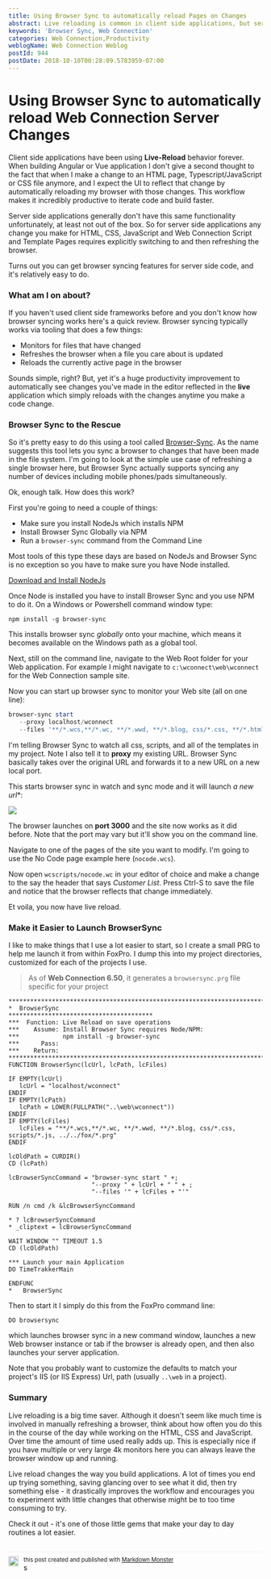 ```yaml
---
title: Using Browser Sync to automatically reload Pages on Changes
abstract: Live reloading is common in client side applications, but server side applications generally don't have the ability to automatically reload when a server side change is made. But there are tools that allow you to monitor your local development Web server - even non-NodeJs based ones - and can automatically reload the active page when a change is detected. In this post I look at how to use Browser Sync to be more productive
keywords: 'Browser Sync, Web Connection'
categories: Web Connection,Productivity
weblogName: Web Connection Weblog
postId: 944
postDate: 2018-10-10T00:28:09.5783959-07:00
---
```

# Using Browser Sync to automatically reload Web Connection Server Changes

Client side applications have been using **Live-Reload** behavior forever. When building Angular or Vue application I don't give a second thought to the fact that when I make a change to an HTML page, Typescript/JavaScript or CSS file anymore, and I expect the UI to reflect that change by automatically reloading my browser with those changes. This workflow makes it incredibly productive to iterate code and build faster.

Server side applications generally don't have this same functionality unfortunately, at least not out of the box. So for server side applications any change you make for HTML, CSS, JavaScript and Web Connection Script and Template Pages requires explicitly switching to and then refreshing the browser.

Turns out you can get browser syncing features for server side code, and it's relatively easy to do.

### What am I on about?
If you haven't used client side frameworks before and you don't know how browser syncing works here's a quick review. Browser syncing typically works via tooling that does a few things:

* Monitors for files that have changed 
* Refreshes the browser when a file you care about is updated
* Reloads the currently active page in the browser

Sounds simple, right? But, yet it's a huge productivity improvement to automatically see changes you've made in the editor reflected in the **live** application which simply reloads with the changes anytime you make a code change.

### Browser Sync to the Rescue
So it's pretty easy to do this using a tool called [Browser-Sync](https://browsersync.io/). As the name suggests this tool lets you sync a browser to changes that have been made in the file system. I'm going to look at the simple use case of refreshing a single browser here, but Browser Sync actually supports syncing any number of devices including mobile phones/pads simultaneously.

Ok, enough talk. How does this work?

First you're going to need a couple of things:

* Make sure you install NodeJs which installs NPM
* Install Browser Sync Globally via NPM
* Run a `browser-sync` command from the Command Line

Most tools of this type these days are based on NodeJs and Browser Sync is no exception so you have to make sure you have Node installed.

[Download and Install NodeJs](https://nodejs.org/en/download/)

Once Node is installed you have to install Browser Sync and you use NPM to do it. On a Windows or Powershell command window type:

```
npm install -g browser-sync
```

This installs browser sync *globally* onto your machine, which means it becomes available on the Windows path as a global tool.

Next, still on the command line, navigate to the Web Root folder for your Web application. For example I might navigate to `c:\wconnect\web\wconnect` for the Web Connection sample site.

Now you can start up browser sync to monitor your Web site (all on one line):

```powershell
browser-sync start 
   --proxy localhost/wconnect
   --files '**/*.wcs,**/*.wc, **/*.wwd, **/*.blog, css/*.css, **/*.html, scripts/*.js,**/*.md'"
```

I'm telling Browser Sync to watch all css, scripts, and all of the templates in my project. Note I also tell it to **proxy** my existing URL. Browser Sync basically takes over the original URL and forwards it to a new URL on a new local port.

This starts browser sync in watch and sync mode and it will launch *a new url**:

![](https://west-wind.com/wconnect/weblog/imageContent/2018/19/browser-sync-running.png)

The browser launches on **port 3000**  and the site now works as it did before. Note that the port may vary but it'll show you on the command line.

Navigate to one of the pages of the site you want to modify. I'm going to use the No Code page example here (`nocode.wcs`). 

Now open `wcscripts/nocode.wc` in your editor of choice and make a change to the say the  header that says *Customer List*. Press Ctrl-S to save the file and notice that the browser reflects that change immediately.

Et voila, you now have live reload.

### Make it Easier to Launch BrowserSync
I like to make things that I use a lot easier to start, so I create a small PRG to help me launch it from within FoxPro. I dump this into my project directories, customized for each of the projects I use.

> As of **Web Connection 6.50**, it generates a `browsersync.prg` file specific for your project

```foxpro
************************************************************************
*  BrowserSync
****************************************
***  Function: Live Reload on save operations
***    Assume: Install Browser Sync requires Node/NPM:
***            npm install -g browser-sync
***      Pass:
***    Return:
************************************************************************
FUNCTION BrowserSync(lcUrl, lcPath, lcFiles)

IF EMPTY(lcUrl)
   lcUrl = "localhost/wconnect"
ENDIF
IF EMPTY(lcPath)
   lcPath = LOWER(FULLPATH("..\web\wconnect"))
ENDIF
IF EMPTY(lcFiles)
   lcFiles = "**/*.wcs,**/*.wc, **/*.wwd, **/*.blog, css/*.css, scripts/*.js, ../../fox/*.prg"
ENDIF

lcOldPath = CURDIR()
CD (lcPath)

lcBrowserSyncCommand = "browser-sync start " +;
                       "--proxy " + lcUrl + " " + ;
                       "--files '" + lcFiles + "'"
                       
RUN /n cmd /k &lcBrowserSyncCommand

* ? lcBrowserSyncCommand
* _cliptext = lcBrowserSyncCommand

WAIT WINDOW "" TIMEOUT 1.5
CD (lcOldPath)

*** Launch your main Application
DO TimeTrakkerMain

ENDFUNC
*   BrowserSync
```

Then to start it I simply do this from the FoxPro command line:

```foxpro
DO browsersync
```

which launches browser sync in a new command window, launches a new Web browser instance or tab if the browser is already open, and then also launches your server application.

Note that you probably want to customize the defaults to match your project's IIS (or IIS Express) Url, path (usually `..\web` in a project).


### Summary
Live reloading is a big time saver. Although it doesn't seem like much time is involved in manually refreshing a browser, think about how often you do this in the course of the day while working on the HTML, CSS and JavaScript. Over time the amount of time used really adds up. This is especially nice if you have multiple or very large 4k monitors here you can always leave the browser window up and running.

Live reload changes the way you build applications. A lot of times you end up trying something, saving glancing over to see what it did, then try something else - it drastically improves the workflow and encourages you to experiment with little changes that otherwise might be to too time consuming to try.

Check it out - it's one of those little gems that make your day to day routines a lot easier.

<div style="margin-top: 30px;font-size: 0.8em;
            border-top: 1px solid #eee;padding-top: 8px;">
    <img src="https://markdownmonster.west-wind.com/favicon.png"
         style="height: 20px;float: left; margin-right: 10px;"/>
    this post created and published with 
    <a href="https://markdownmonster.west-wind.com" 
       target="top">Markdown Monster</a> 
</div>s